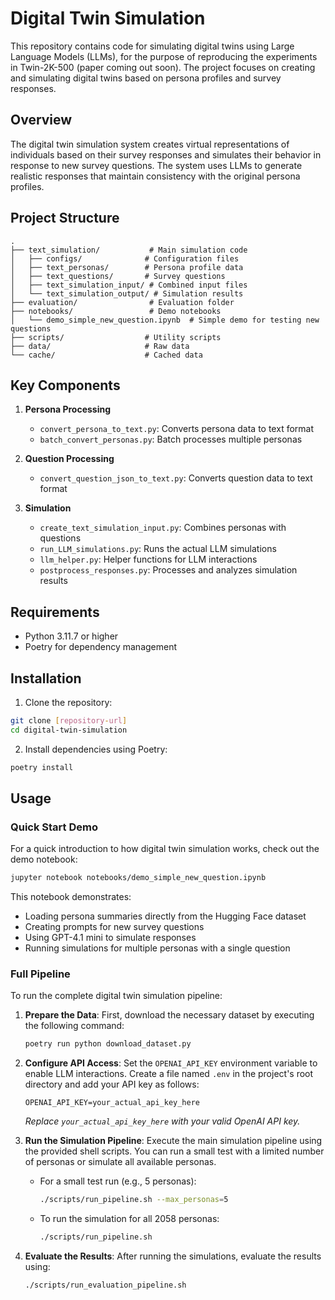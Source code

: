 # Digital Twin Simulation

This repository contains code for simulating digital twins using Large Language Models (LLMs), for the purpose of reproducing the experiments in Twin-2K-500 (paper coming out soon). The project focuses on creating and simulating digital twins based on persona profiles and survey responses.

## Overview

The digital twin simulation system creates virtual representations of individuals based on their survey responses and simulates their behavior in response to new survey questions. The system uses LLMs to generate realistic responses that maintain consistency with the original persona profiles.

## Project Structure

```
.
├── text_simulation/           # Main simulation code
│   ├── configs/              # Configuration files
│   ├── text_personas/        # Persona profile data
│   ├── text_questions/       # Survey questions
│   ├── text_simulation_input/ # Combined input files
│   └── text_simulation_output/ # Simulation results
├── evaluation/                # Evaluation folder  
├── notebooks/                 # Demo notebooks
│   └── demo_simple_new_question.ipynb  # Simple demo for testing new questions
├── scripts/                  # Utility scripts
├── data/                     # Raw data
└── cache/                    # Cached data
```

## Key Components

1. **Persona Processing**
   - `convert_persona_to_text.py`: Converts persona data to text format
   - `batch_convert_personas.py`: Batch processes multiple personas

2. **Question Processing**
   - `convert_question_json_to_text.py`: Converts question data to text format

3. **Simulation**
   - `create_text_simulation_input.py`: Combines personas with questions
   - `run_LLM_simulations.py`: Runs the actual LLM simulations
   - `llm_helper.py`: Helper functions for LLM interactions
   - `postprocess_responses.py`: Processes and analyzes simulation results

## Requirements

- Python 3.11.7 or higher
- Poetry for dependency management

## Installation

1. Clone the repository:
```bash
git clone [repository-url]
cd digital-twin-simulation
```

2. Install dependencies using Poetry:
```bash
poetry install
```

## Usage

### Quick Start Demo

For a quick introduction to how digital twin simulation works, check out the demo notebook:

```bash
jupyter notebook notebooks/demo_simple_new_question.ipynb
```

This notebook demonstrates:
- Loading persona summaries directly from the Hugging Face dataset
- Creating prompts for new survey questions
- Using GPT-4.1 mini to simulate responses
- Running simulations for multiple personas with a single question

### Full Pipeline

To run the complete digital twin simulation pipeline:

1.  **Prepare the Data**:
    First, download the necessary dataset by executing the following command:
    ```bash
    poetry run python download_dataset.py
    ```

2.  **Configure API Access**:
    Set the `OPENAI_API_KEY` environment variable to enable LLM interactions. Create a file named `.env` in the project's root directory and add your API key as follows:
    ```
    OPENAI_API_KEY=your_actual_api_key_here
    ```
    *Replace `your_actual_api_key_here` with your valid OpenAI API key.*

3.  **Run the Simulation Pipeline**:
    Execute the main simulation pipeline using the provided shell scripts. You can run a small test with a limited number of personas or simulate all available personas.

    *   For a small test run (e.g., 5 personas):
        ```bash
        ./scripts/run_pipeline.sh --max_personas=5
        ```
    *   To run the simulation for all 2058 personas:
        ```bash
        ./scripts/run_pipeline.sh
        ```

4.  **Evaluate the Results**:
    After running the simulations, evaluate the results using:
    ```bash
    ./scripts/run_evaluation_pipeline.sh
    ```
